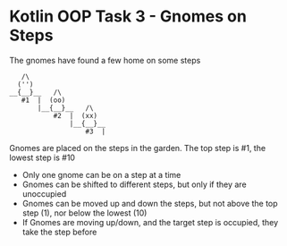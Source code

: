 # Kotlin OOP Task 3 - Gnomes on Steps

The gnomes have found a few home on some steps

```
   /\
  ('')
__{__}__   /\
   #1  |  (oo)
       |__{__}__   /\
           #2  |  (xx)
               |__{__}__
                   #3  |
```

Gnomes are placed on the steps in the garden. The top step is #1, the lowest step is #10

- Only one gnome can be on a step at a time
- Gnomes can be shifted to different steps, but only if they are unoccupied
- Gnomes can be moved up and down the steps, but not above the top step (1), nor below the lowest (10)
- If Gnomes are moving up/down, and the target step is occupied, they take the step before
